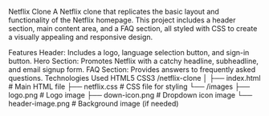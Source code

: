 

Netflix Clone
A Netflix clone that replicates the basic layout and functionality of the Netflix homepage. This project includes a header section, main content area, and a FAQ section, all styled with CSS to create a visually appealing and responsive design.

Features
Header: Includes a logo, language selection button, and sign-in button.
Hero Section: Promotes Netflix with a catchy headline, subheadline, and email signup form.
FAQ Section: Provides answers to frequently asked questions.
Technologies Used
HTML5
CSS3
/netflix-clone
│
├── index.html          # Main HTML file
├── netflix.css         # CSS file for styling
└── /images
    ├── logo.png        # Logo image
    ├── down-icon.png   # Dropdown icon image
    └── header-image.png # Background image (if needed)
